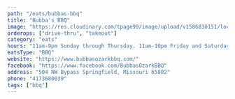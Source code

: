 ```yaml
---
path: "/eats/bubbas-bbq"
title: "Bubba's BBQ"
image: "https://res.cloudinary.com/tpage99/image/upload/v1586830151/local417eats/local417eatslogo.png"
orderops: ["drive-thru", "takeout"]
category: "eats"
hours: "11am-9pm Sunday through Thursday. 11am-10pm Friday and Saturday"
eatsType: "BBQ"
website: "https://www.bubbasozarkbbq.com/"
facebook: "https://www.facebook.com/BubbasOzarkBBQ"
address: "504 NW Bypass Springfield, Missouri 65802"
phone: "4173680039"
tags: ["bbq"]
---
```

